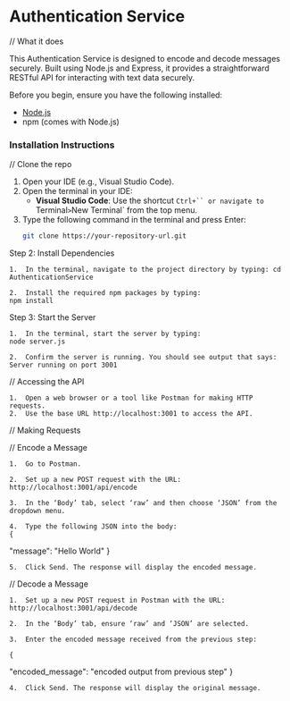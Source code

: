 # Authentication Service

// What it does 

This Authentication Service is designed to encode and decode messages securely. Built using Node.js and Express, it provides a straightforward RESTful API for interacting with text data securely.




Before you begin, ensure you have the following installed:
- [Node.js](https://nodejs.org/en/download/)
- npm (comes with Node.js)

### Installation Instructions

// Clone the repo

1. Open your IDE (e.g., Visual Studio Code).
2. Open the terminal in your IDE:
   - **Visual Studio Code**: Use the shortcut `Ctrl+`` or navigate to `Terminal` > `New Terminal` from the top menu.
3. Type the following command in the terminal and press Enter:
   ```bash
   git clone https://your-repository-url.git

Step 2: Install Dependencies

	1.	In the terminal, navigate to the project directory by typing: cd AuthenticationService

    2.	Install the required npm packages by typing:
    npm install

Step 3: Start the Server

	1.	In the terminal, start the server by typing:
    node server.js

	2.	Confirm the server is running. You should see output that says: Server running on port 3001

// Accessing the API

	1.	Open a web browser or a tool like Postman for making HTTP requests.
	2.	Use the base URL http://localhost:3001 to access the API.

// Making Requests

// Encode a Message

	1.	Go to Postman.

	2.	Set up a new POST request with the URL:
    http://localhost:3001/api/encode

    3.	In the ‘Body’ tab, select ‘raw’ and then choose ‘JSON’ from the dropdown menu.

	4.	Type the following JSON into the body:
    {
  "message": "Hello World"
}

    5.	Click Send. The response will display the encoded message.

// Decode a Message

	1.	Set up a new POST request in Postman with the URL:
    http://localhost:3001/api/decode

    2.	In the ‘Body’ tab, ensure ‘raw’ and ‘JSON’ are selected.

	3.	Enter the encoded message received from the previous step:

    {
  "encoded_message": "encoded output from previous step"
}

    4.	Click Send. The response will display the original message.
